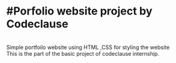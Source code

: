 
<h1>#Porfolio website project by Codeclause</h1>
<br>Simple portfoilo website using HTML ,CSS for styling the website
<br>This is the part of the basic project of codeclause internship.
